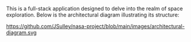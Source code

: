 
This is a full-stack application designed to delve into the realm of space exploration. Below is the architectural diagram illustrating its structure:

https://github.com/JSulley/nasa-project/blob/main/images/architectural-diagram.svg
